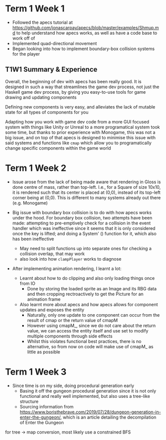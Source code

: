 # Term 1 Week 1
- Followed the apecs tutorial at https://github.com/jonascarpay/apecs/blob/master/examples/Shmup.md to help understand how apecs works, as well as have a code base to work off of
- Implemented quad-directional movement
- Began looking into how to implement boundary-box collision systems for the player

## T1W1 Summary & Experience

Overall, the beginning of dev with apecs has been really good. It is designed in such a way that streamlines the game dev process, not just the Haskell game dev process, by giving you easy-to-use tools for game drawing and updating components

Defining new components is very easy, and alleviates the lack of mutable state for all types of components for you

Adapting how you work with game dev code from a more GUI focused system with things like Unity or Unreal to a more programatical system took some time, but thanks to prior experience with Monogame, this was not a big issue, and on top of that apecs is designed to minimise this issue with said systems and functions like `cmap` which allow you to programatically change specific components within the game world

# Term 1 Week 2

- Issue arose from the lack of being made aware that rendering in Gloss is done centre of mass, rather than top-left. I.e., for a Square of size 10x10, it is rendered such that its center is placed at (0,0), instead of its top-left corner being at (0,0). This is different to many systems already out there (e.g. Monogame)
- Big issue with boundary box collision is to do with how apecs works under the hood. For boundary box collision, two attempts have been made: attempting to pre-emptively check for a collision in the event handler which was ineffective since it seems that it is only considered once the key is lifted; and doing a System' () function for it, which also has been ineffective
    - May need to split functions up into separate ones for checking a collision overlap, that may work
    - also look into how `clampPlayer` works to diagnose

- After implementing animation rendering, I learnt a lot:
    - Learnt about how to do clipping and also only loading things once from IO
        - Done by storing the loaded sprite as an Image and its RBG data and then cropping rectroactively to get the Picture for an animation frame
    - Also learnt more about apecs and how apecs allows for component updates and exposes the entity
        - Naturally, only one update to one component can occur from the result of cmap or the return value of cmapM
        - However using cmapM_, since we do not care about the return value, we can access the entity itself and use set to modify multiple components through side effects
        - Whilst this violates functional best practices, there is no alternative, so from now on code will make use of cmapM_ as little as possible

# Term 1 Week 3
- Since time is on my side, doing procedural generation early
    - Basing it off the gungeon procedural generation since it is not only functional and really well implemented, but also uses a tree-like structure
    - Sourcing information from https://www.boristhebrave.com/2019/07/28/dungeon-generation-in-enter-the-gungeon/, which is an article detailing the decompilation of Enter the Gungeon

for tree -> map conversion, most likely use a constrained BFS